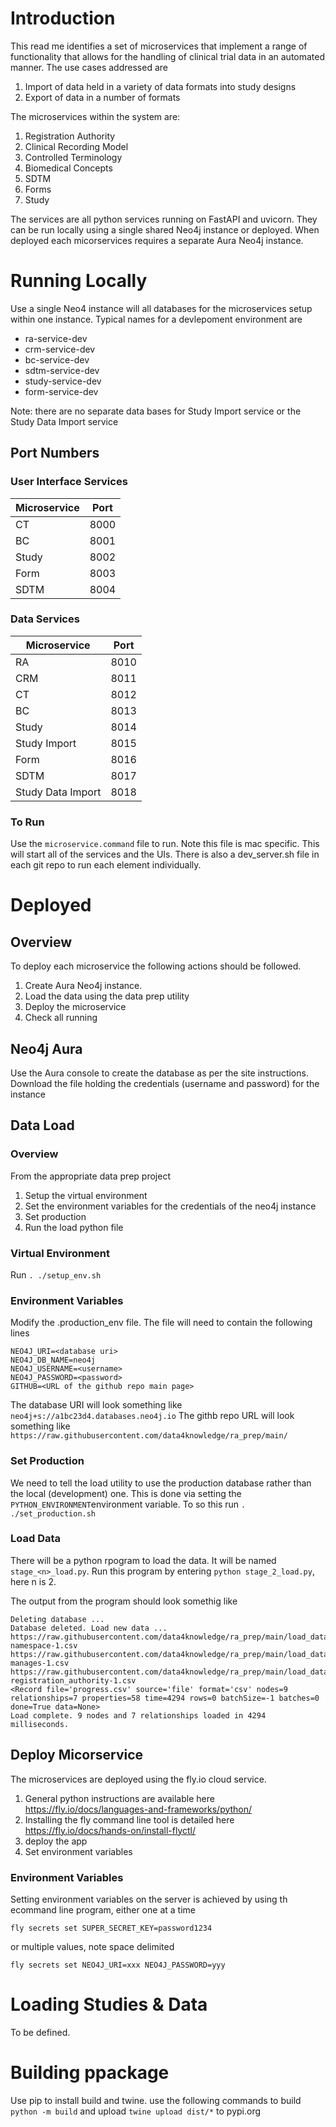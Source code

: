 # Introduction
This read me identifies a set of microservices that implement a range of functionality that allows for the handling of clinical trial data in an automated manner. The use cases addressed are

1. Import of data held in a variety of data formats into study designs
1. Export of data in a number of formats

The microservices within the system are:

1. Registration Authority
1. Clinical Recording Model
1. Controlled Terminology
1. Biomedical Concepts
1. SDTM
1. Forms
1. Study

The services are all python services running on FastAPI and uvicorn. They can be run locally using a single shared Neo4j instance or deployed. When deployed each micorservices requires a separate Aura Neo4j instance.

# Running Locally

Use a single Neo4 instance will all databases for the microservices setup within one instance. Typical names for a devlepoment environment are

- ra-service-dev
- crm-service-dev
- bc-service-dev
- sdtm-service-dev
- study-service-dev
- form-service-dev

Note: there are no separate data bases for Study Import service or the Study Data Import service

## Port Numbers

### User Interface Services

| Microservice | Port |
| ------------- | ------------- |
| CT | 8000 |
| BC | 8001 |
| Study | 8002 |
| Form | 8003 |
| SDTM | 8004 |

### Data Services

| Microservice | Port |
| ------------- | ------------- |
| RA | 8010 |
| CRM | 8011 |
| CT | 8012 |
| BC | 8013 |
| Study | 8014 |
| Study Import | 8015 |
| Form | 8016 |
| SDTM | 8017 |
| Study Data Import | 8018 |

### To Run

Use the ```microservice.command``` file to run. Note this file is mac specific. This will start all of the services and the UIs. There is also a dev_server.sh file in each git repo to run each element individually.

# Deployed

## Overview

To deploy each microservice the following actions should be followed.

1. Create Aura Neo4j instance.
1. Load the data using the data prep utility
1. Deploy the microservice
1. Check all running

## Neo4j Aura

Use the Aura console to create the database as per the site instructions. Download the file holding the credentials (username and password) for the instance

## Data Load

### Overview

From the appropriate data prep project

1. Setup the virtual environment
1. Set the environment variables for the credentials of the neo4j instance
1. Set production
1. Run the load python file

### Virtual Environment

Run ```. ./setup_env.sh```

### Environment Variables

Modify the .production_env file. The file will need to contain the following lines

```
NEO4J_URI=<database uri>
NEO4J_DB_NAME=neo4j
NEO4J_USERNAME=<username>
NEO4J_PASSWORD=<password>
GITHUB=<URL of the github repo main page>
```

The database URI will look something like ```neo4j+s://a1bc23d4.databases.neo4j.io```
The githb repo URL will look something like ```https://raw.githubusercontent.com/data4knowledge/ra_prep/main/```

### Set Production

We need to tell the load utility to use the production database rather than the local (development) one. This is done via setting the ```PYTHON_ENVIRONMENT```environment variable. To so this run ```. ./set_production.sh```

### Load Data

There will be a python rpogram to load the data. It will be named ```stage_<n>_load.py```. Run this program by entering ```python stage_2_load.py```, here n is 2.

The output from the program should look somethig like

```
Deleting database ...
Database deleted. Load new data ...
https://raw.githubusercontent.com/data4knowledge/ra_prep/main/load_data/node-namespace-1.csv
https://raw.githubusercontent.com/data4knowledge/ra_prep/main/load_data/relationship-manages-1.csv
https://raw.githubusercontent.com/data4knowledge/ra_prep/main/load_data/node-registration_authority-1.csv
<Record file='progress.csv' source='file' format='csv' nodes=9 relationships=7 properties=58 time=4294 rows=0 batchSize=-1 batches=0 done=True data=None>
Load complete. 9 nodes and 7 relationships loaded in 4294 milliseconds.
```

## Deploy Micorservice

The microservices are deployed using the fly.io cloud service. 

1. General python instructions are available here https://fly.io/docs/languages-and-frameworks/python/
1. Installing the fly command line tool is detailed here https://fly.io/docs/hands-on/install-flyctl/ 
1. deploy the app
1. Set environment variables

### Environment Variables

Setting environment variables on the server is achieved by using th ecommand line program, either one at a time

```fly secrets set SUPER_SECRET_KEY=password1234```

or multiple values, note space delimited

```fly secrets set NEO4J_URI=xxx NEO4J_PASSWORD=yyy```

# Loading Studies & Data

To be defined.

# Building ppackage

Use pip to install build and twine. use the following commands to build ```python -m build``` and upload  ```twine upload dist/*``` to pypi.org